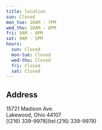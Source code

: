 ```yaml
---
title: location
sun: Closed
mon_tue: 10AM - 7PM
wed_thu: 10AM - 8PM
fri: 9AM - 8PM
sat: 9AM - 5PM
hours:
  sun: Closed
  mon-tue: Closed
  wed-thu: Closed
  fri: Closed
  sat: Closed
---
```


## Address

15721 Madison Ave.  
Lakewood, Ohio 44107  
[(216) 339-9978](tel:(216) 339-9978)



